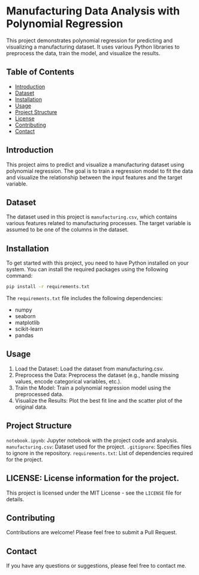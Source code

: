 # Manufacturing Data Analysis with Polynomial Regression

This project demonstrates polynomial regression for predicting and visualizing a manufacturing dataset. It uses various Python libraries to preprocess the data, train the model, and visualize the results.

## Table of Contents
- [Introduction](#introduction)
- [Dataset](#dataset)
- [Installation](#installation)
- [Usage](#usage)
- [Project Structure](#project-structure)
- [License](#license)
- [Contributing](#contributing)
- [Contact](#contact)

## Introduction
This project aims to predict and visualize a manufacturing dataset using polynomial regression. The goal is to train a regression model to fit the data and visualize the relationship between the input features and the target variable.

## Dataset
The dataset used in this project is `manufacturing.csv`, which contains various features related to manufacturing processes. The target variable is assumed to be one of the columns in the dataset.

## Installation
To get started with this project, you need to have Python installed on your system. You can install the required packages using the following command:

```bash
pip install -r requirements.txt

```

The `requirements.txt` file includes the following dependencies:

- numpy
- seaborn
- matplotlib
- scikit-learn
- pandas

## Usage

1. Load the Dataset: Load the dataset from manufacturing.csv.
2. Preprocess the Data: Preprocess the dataset (e.g., handle missing values, encode categorical variables, etc.).
3. Train the Model: Train a polynomial regression model using the preprocessed data.
4. Visualize the Results: Plot the best fit line and the scatter plot of the original data.

## Project Structure

`notebook.ipynb`: Jupyter notebook with the project code and analysis.
`manufacturing.csv`: Dataset used for the project.
`.gitignore`: Specifies files to ignore in the repository.
`requirements.txt`: List of dependencies required for the project.

## LICENSE: License information for the project.

This project is licensed under the MIT License - see the `LICENSE` file for details.

## Contributing

Contributions are welcome! Please feel free to submit a Pull Request.

## Contact

If you have any questions or suggestions, please feel free to contact me.
